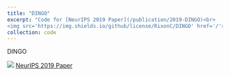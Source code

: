 ```yaml
---
title: "DINGO"
excerpt: "Code for [NeurIPS 2019 Paper](/publication/2019-DINGO)<br>
<img src='https://img.shields.io/github/license/RixonC/DINGO' href='/'>"
collection: code
---
```

DINGO

<a href="https://pytorch.org"><img src="https://img.shields.io/badge/Python-3.7-brightgreen" href="/"></a>
<a href="/publication/2019-DINGO">NeurIPS 2019 Paper</a>

